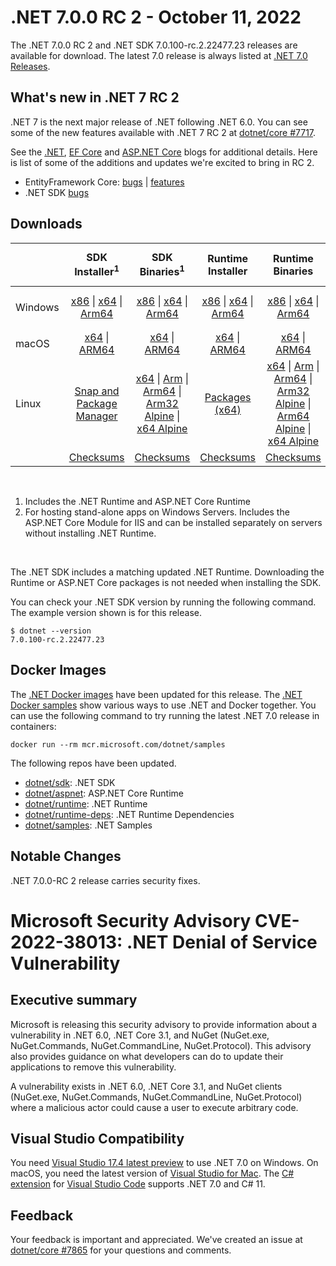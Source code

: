 # .NET 7.0.0 RC 2  - October 11, 2022

The .NET 7.0.0 RC 2 and .NET SDK 7.0.100-rc.2.22477.23 releases are available for download. The latest 7.0 release is always listed at [.NET 7.0 Releases](../README.md).

## What's new in .NET 7 RC 2

.NET 7 is the next major release of .NET following .NET 6.0. You can see some of the new features available with .NET 7 RC 2 at [dotnet/core #7717](https://github.com/dotnet/core/issues/7717).

See the [.NET][dotnet-blog], [EF Core][ef-blog] and [ASP.NET Core][aspnet-blog] blogs for additional details.
Here is list of some of the additions and updates we're excited to bring in RC 2.

* EntityFramework Core: [bugs][ef_bugs] | [features][ef_features]
* .NET SDK [bugs][sdk_bugs]

## Downloads

|           | SDK Installer<sup>1</sup>                        | SDK Binaries<sup>1</sup>                 | Runtime Installer                                        | Runtime Binaries                                 | ASP.NET Core Runtime           |Windows Desktop Runtime          |
| --------- | :------------------------------------------:     | :----------------------:                 | :---------------------------:                            | :-------------------------:                      | :-----------------:            | :-----------------:            |
| Windows   | [x86][dotnet-sdk-win-x86.exe] \| [x64][dotnet-sdk-win-x64.exe] \| [Arm64][dotnet-sdk-win-arm64.exe] | [x86][dotnet-sdk-win-x86.zip] \| [x64][dotnet-sdk-win-x64.zip] \|  [Arm64][dotnet-sdk-win-arm64.zip] | [x86][dotnet-runtime-win-x86.exe] \| [x64][dotnet-runtime-win-x64.exe] \| [Arm64][dotnet-runtime-win-arm64.exe] | [x86][dotnet-runtime-win-x86.zip] \| [x64][dotnet-runtime-win-x64.zip] \| [Arm64][dotnet-runtime-win-arm64.zip] | [x86][aspnetcore-runtime-win-x86.exe] \| [x64][aspnetcore-runtime-win-x64.exe] \|<br> [Hosting Bundle][dotnet-hosting-win.exe]<sup>2</sup> | [x86][windowsdesktop-runtime-win-x86.exe] \| [x64][windowsdesktop-runtime-win-x64.exe] \| [Arm64][windowsdesktop-runtime-win-arm64.exe] |
| macOS     | [x64][dotnet-sdk-osx-x64.pkg] \| [ARM64][dotnet-sdk-osx-arm64.pkg] | [x64][dotnet-sdk-osx-x64.tar.gz] \| [ARM64][dotnet-sdk-osx-arm64.tar.gz]  | [x64][dotnet-runtime-osx-x64.pkg] \| [ARM64][dotnet-runtime-osx-arm64.pkg] | [x64][dotnet-runtime-osx-x64.tar.gz] \| [ARM64][dotnet-runtime-osx-arm64.tar.gz]| [x64][aspnetcore-runtime-osx-x64.tar.gz] \| [ARM64][aspnetcore-runtime-osx-arm64.tar.gz] | - |<sup>1</sup>
| Linux     |  [Snap and Package Manager](../install-linux.md)  | [x64][dotnet-sdk-linux-x64.tar.gz] \| [Arm][dotnet-sdk-linux-arm.tar.gz]  \| [Arm64][dotnet-sdk-linux-arm64.tar.gz] \| [Arm32 Alpine][dotnet-sdk-linux-musl-arm.tar.gz]  \| [x64 Alpine][dotnet-sdk-linux-musl-x64.tar.gz] | [Packages (x64)][linux-packages] | [x64][dotnet-runtime-linux-x64.tar.gz] \| [Arm][dotnet-runtime-linux-arm.tar.gz] \| [Arm64][dotnet-runtime-linux-arm64.tar.gz] \| [Arm32 Alpine][dotnet-runtime-linux-musl-arm.tar.gz] \| [Arm64 Alpine][dotnet-runtime-linux-musl-arm64.tar.gz] \| [x64 Alpine][dotnet-runtime-linux-musl-x64.tar.gz]  | [x64][aspnetcore-runtime-linux-x64.tar.gz]<sup>1</sup>  \| [Arm][aspnetcore-runtime-linux-arm.tar.gz]<sup>1</sup> \| [Arm64][aspnetcore-runtime-linux-arm64.tar.gz]<sup>1</sup> \| [x64 Alpine][aspnetcore-runtime-linux-musl-x64.tar.gz] | - | <sup>1</sup> |
|  | [Checksums][checksums-sdk]                             | [Checksums][checksums-sdk]                                      | [Checksums][checksums-runtime]                             | [Checksums][checksums-runtime]  | [Checksums][checksums-runtime]  | [Checksums][checksums-runtime]

</br>

1. Includes the .NET Runtime and ASP.NET Core Runtime
2. For hosting stand-alone apps on Windows Servers. Includes the ASP.NET Core Module for IIS and can be installed separately on servers without installing .NET Runtime.

</br>

The .NET SDK includes a matching updated .NET Runtime. Downloading the Runtime or ASP.NET Core packages is not needed when installing the SDK.

You can check your .NET SDK version by running the following command. The example version shown is for this release.

```console
$ dotnet --version
7.0.100-rc.2.22477.23
```

## Docker Images

The [.NET Docker images](https://hub.docker.com/_/microsoft-dotnet) have been updated for this release. The [.NET Docker samples](https://github.com/dotnet/dotnet-docker/blob/main/samples/README.md) show various ways to use .NET and Docker together. You can use the following command to try running the latest .NET 7.0 release in containers:

```console
docker run --rm mcr.microsoft.com/dotnet/samples
```

The following repos have been updated.

* [dotnet/sdk](https://hub.docker.com/_/microsoft-dotnet-sdk/): .NET SDK
* [dotnet/aspnet](https://hub.docker.com/_/microsoft-dotnet-aspnet/): ASP.NET Core Runtime
* [dotnet/runtime](https://hub.docker.com/_/microsoft-dotnet-runtime/): .NET Runtime
* [dotnet/runtime-deps](https://hub.docker.com/_/microsoft-dotnet-runtime-deps/): .NET Runtime Dependencies
* [dotnet/samples](https://hub.docker.com/_/microsoft-dotnet-samples/): .NET Samples

## Notable Changes
.NET 7.0.0-RC 2 release carries security fixes.

# Microsoft Security Advisory CVE-2022-38013: .NET Denial of Service Vulnerability

## <a name="executive-summary"></a>Executive summary

Microsoft is releasing this security advisory to provide information about a vulnerability in .NET 6.0, .NET Core 3.1, and NuGet (NuGet.exe, NuGet.Commands, NuGet.CommandLine, NuGet.Protocol). This advisory also provides guidance on what developers can do to update their applications to remove this vulnerability.

A vulnerability exists in .NET 6.0, .NET Core 3.1, and NuGet clients (NuGet.exe, NuGet.Commands, NuGet.CommandLine, NuGet.Protocol) where a malicious actor could cause a user to execute arbitrary code.

## Visual Studio Compatibility

You need [Visual Studio 17.4 latest preview](https://visualstudio.microsoft.com) to use .NET 7.0 on Windows. On macOS, you need the latest version of [Visual Studio for Mac](https://visualstudio.microsoft.com/vs/mac/). The [C# extension](https://code.visualstudio.com/docs/languages/dotnet) for [Visual Studio Code](https://code.visualstudio.com/) supports .NET 7.0 and C# 11.


## Feedback

Your feedback is important and appreciated. We've created an issue at [dotnet/core #7865](https://github.com/dotnet/core/issues/7865) for your questions and comments.

[blob-runtime]: https://dotnetcli.blob.core.windows.net/dotnet/Runtime/
[blob-sdk]: https://dotnetcli.blob.core.windows.net/dotnet/Sdk/
[release-notes]: https://github.com/dotnet/core/blob/main/release-notes/7.0/preview/7.0.0-rc.2.md

[checksums-runtime]: https://dotnetcli.blob.core.windows.net/dotnet/checksums/7.0.0-rc.2-sha.txt
[checksums-sdk]: https://dotnetcli.blob.core.windows.net/dotnet/checksums/7.0.0-rc.2-sha.txt

[linux-install]: https://github.com/dotnet/core/blob/main/release-notes/7.0/install-linux.md
[linux-setup]: https://github.com/dotnet/core/blob/main/Documentation/linux-setup.md

[dotnet-blog]:  https://devblogs.microsoft.com/dotnet/announcing-dotnet-7-rc-2/
[aspnet-blog]: https://devblogs.microsoft.com/dotnet/asp-net-core-updates-in-dotnet-7-rc-2
[ef-blog]: https://devblogs.microsoft.com/dotnet/announcing-ef7-rc2
[ef_bugs]: https://github.com/dotnet/efcore/issues?q=is%3Aissue+milestone%3A7.0.0-rc2+is%3Aclosed+label%3Atype-bug
[ef_features]: https://github.com/dotnet/efcore/issues?q=is%3Aissue+milestone%3A7.0.0-rc2+is%3Aclosed+label%3Atype-enhancement

[aspnet_bugs]: https://github.com/aspnet/AspNetCore/issues?q=is%3Aissue+milestone%3A7.0.0-rc2+label%3ADone+label%3Abug
[aspnet_features]: https://github.com/aspnet/AspNetCore/issues?q=is%3Aissue+milestone%3A7.0.0-rc2+label%3ADone+label%3Aenhancement
[runtime_bugs]: https://github.com/dotnet/runtime/issues?utf8=%E2%9C%93&q=is%3Aissue+milestone%3A7.0+label%3Abug+
[runtime_features]: https://github.com/dotnet/runtime/issues?q=is%3Aissue+milestone%3A7.0+label%3Aenhancement

[sdk_bugs]: https://github.com/dotnet/sdk/issues?q=is%3Aissue+is%3Aclosed+milestone%3A7.0.1xx

[linux-packages]: ../install-linux.md



[//]: # ( Runtime 7.0.0-rc.2.22472.3)
[dotnet-runtime-linux-arm.tar.gz]: https://download.visualstudio.microsoft.com/download/pr/acf50d40-159b-4d1e-8bf6-2861ee83b84f/4737d703d3be252599303818324222ac/dotnet-runtime-7.0.0-rc.2.22472.3-linux-arm.tar.gz
[dotnet-runtime-linux-arm64.tar.gz]: https://download.visualstudio.microsoft.com/download/pr/fd677894-fe5d-448b-a1e2-a1abd577a1be/33c3573a28596dfa7cdc73d26a3c7de4/dotnet-runtime-7.0.0-rc.2.22472.3-linux-arm64.tar.gz
[dotnet-runtime-linux-musl-arm.tar.gz]: https://download.visualstudio.microsoft.com/download/pr/98dfd1ae-90ee-4556-b011-da35eb9c6db2/7d234790b398a5b84069dccb01f961d6/dotnet-runtime-7.0.0-rc.2.22472.3-linux-musl-arm.tar.gz
[dotnet-runtime-linux-musl-arm64.tar.gz]: https://download.visualstudio.microsoft.com/download/pr/1fdefee4-6bd1-4164-b8d6-e5b2c8c20e57/447a6c1bf30d818c9cee034e6390f256/dotnet-runtime-7.0.0-rc.2.22472.3-linux-musl-arm64.tar.gz
[dotnet-runtime-linux-musl-x64.tar.gz]: https://download.visualstudio.microsoft.com/download/pr/d81735cc-11b0-4eb4-8916-63e0addc4e30/5d2dbdb8b1771583738275dc9543120b/dotnet-runtime-7.0.0-rc.2.22472.3-linux-musl-x64.tar.gz
[dotnet-runtime-linux-x64.tar.gz]: https://download.visualstudio.microsoft.com/download/pr/627fb71b-ed0f-4c99-8566-4157b78042aa/c39f6d133cc76d02bd4a165415c030ee/dotnet-runtime-7.0.0-rc.2.22472.3-linux-x64.tar.gz
[dotnet-runtime-osx-arm64.pkg]: https://download.visualstudio.microsoft.com/download/pr/441979d9-1ec7-4065-9aa3-70ed3cb02c78/5e8bebf1c0c48ae8a55265c9d645c254/dotnet-runtime-7.0.0-rc.2.22472.3-osx-arm64.pkg
[dotnet-runtime-osx-arm64.tar.gz]: https://download.visualstudio.microsoft.com/download/pr/23235792-7d1e-4b2e-a2f1-3b7069ec6573/eb140f4236a01e8ae3b6d8faf8f542df/dotnet-runtime-7.0.0-rc.2.22472.3-osx-arm64.tar.gz
[dotnet-runtime-osx-x64.pkg]: https://download.visualstudio.microsoft.com/download/pr/c90e3ba9-00e3-451a-b785-ac1b0abe3e06/9238bb73aa338eda296d9edd909f341e/dotnet-runtime-7.0.0-rc.2.22472.3-osx-x64.pkg
[dotnet-runtime-osx-x64.tar.gz]: https://download.visualstudio.microsoft.com/download/pr/d9a3c643-0572-4571-bf1f-c3f5c6e9f8d6/6144f6fed64492d647741ab3d157a4b7/dotnet-runtime-7.0.0-rc.2.22472.3-osx-x64.tar.gz
[dotnet-runtime-win-arm64.exe]: https://download.visualstudio.microsoft.com/download/pr/8579c856-99ec-49be-b692-d96802578890/7f3b427a0dbc1eb0d0022eb8fc194d60/dotnet-runtime-7.0.0-rc.2.22472.3-win-arm64.exe
[dotnet-runtime-win-arm64.zip]: https://download.visualstudio.microsoft.com/download/pr/b59f292b-8c60-4d9d-ba45-0aa13b722478/8165bc6124fdb0ba1acde0a9583876a2/dotnet-runtime-7.0.0-rc.2.22472.3-win-arm64.zip
[dotnet-runtime-win-x64.exe]: https://download.visualstudio.microsoft.com/download/pr/2f425d93-c8e9-4ad5-9996-771cb48d720a/f13436591e1719ff17d3e3e95be8c29f/dotnet-runtime-7.0.0-rc.2.22472.3-win-x64.exe
[dotnet-runtime-win-x64.zip]: https://download.visualstudio.microsoft.com/download/pr/a4756d28-54b5-449d-a343-75673e32ce43/56ec8fbc3a9164351de64cb5581ad051/dotnet-runtime-7.0.0-rc.2.22472.3-win-x64.zip
[dotnet-runtime-win-x86.exe]: https://download.visualstudio.microsoft.com/download/pr/e6fbeee4-9023-4276-8418-cc28050f4e56/2193f6783d7e03b09b5c0c912d2cff8e/dotnet-runtime-7.0.0-rc.2.22472.3-win-x86.exe
[dotnet-runtime-win-x86.zip]: https://download.visualstudio.microsoft.com/download/pr/31d93f12-9eb9-4fc3-84a4-eaa04d60d06f/f3b011f3777d5a1258ff285511e53036/dotnet-runtime-7.0.0-rc.2.22472.3-win-x86.zip

[//]: # ( WindowsDesktop 7.0.0-rc.2.22472.13)
[windowsdesktop-runtime-win-arm64.exe]: https://download.visualstudio.microsoft.com/download/pr/50070f09-d9df-40ba-b0e3-dee319eba2e6/62f5490ab216bf6392fde1a47dd90263/windowsdesktop-runtime-7.0.0-rc.2.22472.13-win-arm64.exe
[windowsdesktop-runtime-win-arm64.zip]: https://download.visualstudio.microsoft.com/download/pr/9486ef23-2180-4cfc-9aad-b39d0f7c7dc2/5a562b52db7375a5c0045119acc1f54b/windowsdesktop-runtime-7.0.0-rc.2.22472.13-win-arm64.zip
[windowsdesktop-runtime-win-x64.exe]: https://download.visualstudio.microsoft.com/download/pr/21f395ec-4dcc-463e-aebe-be7290272558/1f05f6b2b8fd7b992947fae43ba45e00/windowsdesktop-runtime-7.0.0-rc.2.22472.13-win-x64.exe
[windowsdesktop-runtime-win-x64.zip]: https://download.visualstudio.microsoft.com/download/pr/30a45251-8f88-4447-915e-5c94ed1298c1/5ba2fb90f4f64c746cd0adfecc793c95/windowsdesktop-runtime-7.0.0-rc.2.22472.13-win-x64.zip
[windowsdesktop-runtime-win-x86.exe]: https://download.visualstudio.microsoft.com/download/pr/9d37bfa6-73f1-491c-8c36-e443da3a6c15/2cd00958fe50c8d131f75ac6bc1dc93e/windowsdesktop-runtime-7.0.0-rc.2.22472.13-win-x86.exe
[windowsdesktop-runtime-win-x86.zip]: https://download.visualstudio.microsoft.com/download/pr/83f354b5-8be8-4c51-bbad-c18fe00ad44c/e44465a5036fc1f2b29cd033fbe82947/windowsdesktop-runtime-7.0.0-rc.2.22472.13-win-x86.zip

[//]: # ( ASP 7.0.0-rc.2.22476.2)
[aspnetcore-runtime-linux-arm.tar.gz]: https://download.visualstudio.microsoft.com/download/pr/d234985d-d424-4b8f-ae08-f7f8e51ce7bb/45866ebad387e36b711eb8acb4fba7a0/aspnetcore-runtime-7.0.0-rc.2.22476.2-linux-arm.tar.gz
[aspnetcore-runtime-linux-arm64.tar.gz]: https://download.visualstudio.microsoft.com/download/pr/6a9cde74-7514-4609-8f87-3d932052bf7a/c8b037945ed4d2b1afc52661bc32a93e/aspnetcore-runtime-7.0.0-rc.2.22476.2-linux-arm64.tar.gz
[aspnetcore-runtime-linux-musl-arm.tar.gz]: https://download.visualstudio.microsoft.com/download/pr/cc5a77f8-d357-4bb9-890a-576c707ec7a8/be31b9b6de05426b9db95088d2e5d3a5/aspnetcore-runtime-7.0.0-rc.2.22476.2-linux-musl-arm.tar.gz
[aspnetcore-runtime-linux-musl-arm64.tar.gz]: https://download.visualstudio.microsoft.com/download/pr/4c68b2a4-b163-4434-b14f-478b4a2e69d1/7eecfc2257772fe80e353a4ba207875f/aspnetcore-runtime-7.0.0-rc.2.22476.2-linux-musl-arm64.tar.gz
[aspnetcore-runtime-linux-musl-x64.tar.gz]: https://download.visualstudio.microsoft.com/download/pr/75c6db66-42f0-4d2b-9d44-bd6a152d57bf/c9e5c4d356ba8c1dedb433626630de97/aspnetcore-runtime-7.0.0-rc.2.22476.2-linux-musl-x64.tar.gz
[aspnetcore-runtime-linux-x64.tar.gz]: https://download.visualstudio.microsoft.com/download/pr/eda5c509-4e42-48b7-95dc-0584b0645d20/2e6219b8fc0873628b9cd8fe9c726b0c/aspnetcore-runtime-7.0.0-rc.2.22476.2-linux-x64.tar.gz
[aspnetcore-runtime-osx-arm64.tar.gz]: https://download.visualstudio.microsoft.com/download/pr/da2c7570-ae74-42d0-84bf-b059e8635fd5/6db3247d25a867adee6a3d92a437520b/aspnetcore-runtime-7.0.0-rc.2.22476.2-osx-arm64.tar.gz
[aspnetcore-runtime-osx-x64.tar.gz]: https://download.visualstudio.microsoft.com/download/pr/7b6d123b-4968-49a9-9209-38eb39c893e4/4a870b64b1c32f3c26531532090be743/aspnetcore-runtime-7.0.0-rc.2.22476.2-osx-x64.tar.gz
[aspnetcore-runtime-win-arm64.zip]: https://download.visualstudio.microsoft.com/download/pr/6449f0a6-6d56-405a-91ca-3bb5d8db0159/ddc11998c9285e720fbd96b223512508/aspnetcore-runtime-7.0.0-rc.2.22476.2-win-arm64.zip
[aspnetcore-runtime-win-x64.exe]: https://download.visualstudio.microsoft.com/download/pr/b6251946-b57b-442f-abcc-f544cc76fef3/b7f2aa86ef556f1f77d3259a9b74bba6/aspnetcore-runtime-7.0.0-rc.2.22476.2-win-x64.exe
[aspnetcore-runtime-win-x64.zip]: https://download.visualstudio.microsoft.com/download/pr/80441d0a-10d1-4274-ba00-b24ab9647cca/7158eb066c21a2caf864b3add10a656c/aspnetcore-runtime-7.0.0-rc.2.22476.2-win-x64.zip
[aspnetcore-runtime-win-x86.exe]: https://download.visualstudio.microsoft.com/download/pr/c4cf3de3-253c-4f63-8ed8-d63ea9796c92/984c87a5afe84d774c2b81746173cfa4/aspnetcore-runtime-7.0.0-rc.2.22476.2-win-x86.exe
[aspnetcore-runtime-win-x86.zip]: https://download.visualstudio.microsoft.com/download/pr/8783b498-b586-4119-b7ee-b1c271ce1afc/950e56035bddeed98ce51955dfe4b2f3/aspnetcore-runtime-7.0.0-rc.2.22476.2-win-x86.zip
[dotnet-hosting-win.exe]: https://download.visualstudio.microsoft.com/download/pr/b1204e4b-9f4e-419f-a0fb-d3cf9cc57df0/fe384b20fee7bd7a3c3ba9660df45285/dotnet-hosting-7.0.0-rc.2.22476.2-win.exe

[//]: # ( SDK 7.0.100-rc.2.22477.23)
[dotnet-sdk-linux-arm.tar.gz]: https://download.visualstudio.microsoft.com/download/pr/0afdf504-a1ed-4605-ab6b-7c7164d5364c/01c39281aa99d2663453546fd853fbb6/dotnet-sdk-7.0.100-rc.2.22477.23-linux-arm.tar.gz
[dotnet-sdk-linux-arm64.tar.gz]: https://download.visualstudio.microsoft.com/download/pr/8eb03851-3b65-4116-8d6a-f5665e88b90f/901ff01f63c7dd06c3550e0a0cd15587/dotnet-sdk-7.0.100-rc.2.22477.23-linux-arm64.tar.gz
[dotnet-sdk-linux-musl-arm.tar.gz]: https://download.visualstudio.microsoft.com/download/pr/f3803f96-3aab-47c9-8eed-6be45e26c141/f15ef07b36bdc1801a4aa2f1c24ecf3c/dotnet-sdk-7.0.100-rc.2.22477.23-linux-musl-arm.tar.gz
[dotnet-sdk-linux-musl-arm64.tar.gz]: https://download.visualstudio.microsoft.com/download/pr/adf6ad9d-3c45-4614-9de4-7904be8c9228/6fd20ec2cfbd7dbfe40bfb23f1bb363f/dotnet-sdk-7.0.100-rc.2.22477.23-linux-musl-arm64.tar.gz
[dotnet-sdk-linux-musl-x64.tar.gz]: https://download.visualstudio.microsoft.com/download/pr/197ced13-4101-4dbe-9183-8117e5ec98e2/265cde29b31c057d528e7a7a4a787ad8/dotnet-sdk-7.0.100-rc.2.22477.23-linux-musl-x64.tar.gz
[dotnet-sdk-linux-x64.tar.gz]: https://download.visualstudio.microsoft.com/download/pr/f5c74056-330b-452b-915e-d98fda75024e/18076ca3b89cd362162bbd0cbf9b2ca5/dotnet-sdk-7.0.100-rc.2.22477.23-linux-x64.tar.gz
[dotnet-sdk-osx-arm64.pkg]: https://download.visualstudio.microsoft.com/download/pr/98cb9882-cba6-436a-98b5-a546577c557e/5172040c5017f00f78abd6a33cc4dee9/dotnet-sdk-7.0.100-rc.2.22477.23-osx-arm64.pkg
[dotnet-sdk-osx-arm64.tar.gz]: https://download.visualstudio.microsoft.com/download/pr/e9a9a239-5430-4a88-941e-0c63ffe4ff42/18dc8b8b1cc2010fde2c418a85a96e70/dotnet-sdk-7.0.100-rc.2.22477.23-osx-arm64.tar.gz
[dotnet-sdk-osx-x64.pkg]: https://download.visualstudio.microsoft.com/download/pr/f0721581-70fc-4a85-8f23-80312db2e709/67f5f1c05bc04e467ab773eac60d43c9/dotnet-sdk-7.0.100-rc.2.22477.23-osx-x64.pkg
[dotnet-sdk-osx-x64.tar.gz]: https://download.visualstudio.microsoft.com/download/pr/0f93024c-7a1a-42c6-a085-50bb1fccea6f/09194b050530239bbc2cdb3b9ec4bdce/dotnet-sdk-7.0.100-rc.2.22477.23-osx-x64.tar.gz
[dotnet-sdk-win-arm64.exe]: https://download.visualstudio.microsoft.com/download/pr/80fc2271-2559-48df-8fb2-03dab23d8597/04a3006fabac9b0b5df87e23a1157839/dotnet-sdk-7.0.100-rc.2.22477.23-win-arm64.exe
[dotnet-sdk-win-arm64.zip]: https://download.visualstudio.microsoft.com/download/pr/9e840eed-a9ff-4905-af8a-bde22650a82e/e0013f7fcd523edce00bb442b0069152/dotnet-sdk-7.0.100-rc.2.22477.23-win-arm64.zip
[dotnet-sdk-win-x64.exe]: https://download.visualstudio.microsoft.com/download/pr/56290656-1769-4aec-b934-de99d8746961/e51ef2e5485d648851d0620dfc3dba03/dotnet-sdk-7.0.100-rc.2.22477.23-win-x64.exe
[dotnet-sdk-win-x64.zip]: https://download.visualstudio.microsoft.com/download/pr/49b8a5b8-baca-4711-b24d-11c9b9840f95/e764347d9a2a1668db104034b01017e3/dotnet-sdk-7.0.100-rc.2.22477.23-win-x64.zip
[dotnet-sdk-win-x86.exe]: https://download.visualstudio.microsoft.com/download/pr/efe26806-0d2e-4607-bd1f-03264a8639d5/770cd672d8e3842af9477238c6aabacc/dotnet-sdk-7.0.100-rc.2.22477.23-win-x86.exe
[dotnet-sdk-win-x86.zip]: https://download.visualstudio.microsoft.com/download/pr/d0114a9c-5b5a-4af7-aa63-076f318ad181/e13facbfca6798141e1c67ae0c83f8d1/dotnet-sdk-7.0.100-rc.2.22477.23-win-x86.zip
